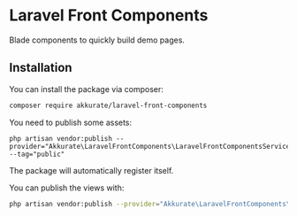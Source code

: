 # Laravel Front Components

Blade components to quickly build demo pages.

## Installation

You can install the package via composer:

``` bash
composer require akkurate/laravel-front-components
```

You need to publish some assets:
```
php artisan vendor:publish --provider="Akkurate\LaravelFrontComponents\LaravelFrontComponentsServiceProvider" --tag="public"
```

The package will automatically register itself.

You can publish the views with:
```bash
php artisan vendor:publish --provider="Akkurate\LaravelFrontComponents\LaravelFrontComponentsServiceProvider" --tag="views"
```
